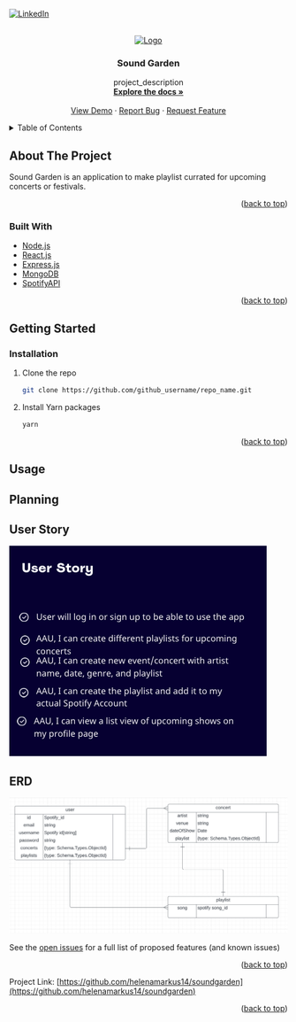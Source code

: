 <div id="top"></div>

<!-- [![Contributors][contributors-shield]][contributors-url]
[![Forks][forks-shield]][forks-url]
[![Stargazers][stars-shield]][stars-url]
[![Issues][issues-shield]][issues-url]
[![MIT License][license-shield]][license-url] -->
[![LinkedIn][linkedin-shield]][linkedin-url]



<!-- PROJECT LOGO -->
<br />
<div align="center">
  <a href="https://github.com/helenamarkus14/soundgarden">
    <img src="images/logo.png" alt="Logo" width="80" height="80">
  </a>

<h3 align="center">Sound Garden</h3>

  <p align="center">
    project_description
    <br />
    <a href="https://github.com/helenamarkus14/soundgarden"><strong>Explore the docs »</strong></a>
    <br />
    <br />
    <a href="https://github.com/helenamarkus14/soundgarden">View Demo</a>
    ·
    <a href="https://github.com/helenamarkus14/soundgarden/issues">Report Bug</a>
    ·
    <a href="https://github.com/helenamarkus14/soundgarden/issues">Request Feature</a>
  </p>
</div>



<!-- TABLE OF CONTENTS -->
<details>
  <summary>Table of Contents</summary>
  <ol>
    <li>
      <a href="#about-the-project">About The Project</a>
      <ul>
        <li><a href="#built-with">Built With</a></li>
      </ul>
    </li>
    <li>
      <a href="#getting-started">Getting Started</a>
      <ul>
        <li><a href="#installation">Installation</a></li>
      </ul>
    </li>
    <li><a href="#usage">Usage</a></li>
    <li><a href="#planning">Planning</a></li>
    <li><a href="#contributing">Contributing</a></li>
    <li><a href="#license">License</a></li>
    <li><a href="#contact">Contact</a></li>
    <li><a href="#acknowledgments">Acknowledgments</a></li>
  </ol>
</details>



<!-- ABOUT THE PROJECT -->
## About The Project

Sound Garden is an application to make playlist currated for upcoming concerts or festivals. 

<!-- [![Product Name Screen Shot][product-screenshot]](https://example.com) -->

<!-- Here's a blank template to get started: To avoid retyping too much info. Do a search and replace with your text editor for the following: `github_username`, `repo_name`, `twitter_handle`, `linkedin_username`, `email_client`, `email`, `project_title`, `project_description` -->

<p align="right">(<a href="#top">back to top</a>)</p>



### Built With

* [Node.js](https://nodejs.org/)
* [React.js](https://reactjs.org/)
* [Express.js](https://expressjs.com)
* [MongoDB](https://mongodb.com/)
* [SpotifyAPI](https://developer.spotify.com/)

<p align="right">(<a href="#top">back to top</a>)</p>



<!-- GETTING STARTED -->
## Getting Started


### Installation

1. Clone the repo
   ```sh
   git clone https://github.com/github_username/repo_name.git
   ```
2. Install Yarn packages
   ```sh
   yarn 
   ```

<p align="right">(<a href="#top">back to top</a>)</p>



<!-- USAGE EXAMPLES -->
## Usage

<!-- code snippets -->





<!-- ROADMAP -->
## Planning

## User Story
![Userstory](planning/user%20story.png)
## ERD
![ERD](planning/ERD.png)

See the [open issues](https://github.com/helenamarkus14/soundgarden/issues) for a full list of proposed features (and known issues)



<!-- CONTRIBUTING -->
<!-- ## Contributing

Contributions are what make the open source community such an amazing place to learn, inspire, and create. Any contributions you make are **greatly appreciated**.

If you have a suggestion that would make this better, please fork the repo and create a pull request. You can also simply open an issue with the tag "enhancement".
Don't forget to give the project a star! Thanks again!

1. Fork the Project
2. Create your Feature Branch (`git checkout -b feature/AmazingFeature`)
3. Commit your Changes (`git commit -m 'Add some AmazingFeature'`)
4. Push to the Branch (`git push origin feature/AmazingFeature`)
5. Open a Pull Request -->

<p align="right">(<a href="#top">back to top</a>)</p>



Project Link: [https://github.com/helenamarkus14/soundgarden](https://github.com/helenamarkus14/soundgarden)


<p align="right">(<a href="#top">back to top</a>)</p>



<!-- MARKDOWN LINKS & IMAGES -->

[linkedin-shield]: https://img.shields.io/badge/-LinkedIn-black.svg?style=for-the-badge&logo=linkedin&colorB=555
[linkedin-url]: https://linkedin.com/in/helena-markus
<!-- [product-screenshot]: images/screenshot.png -->